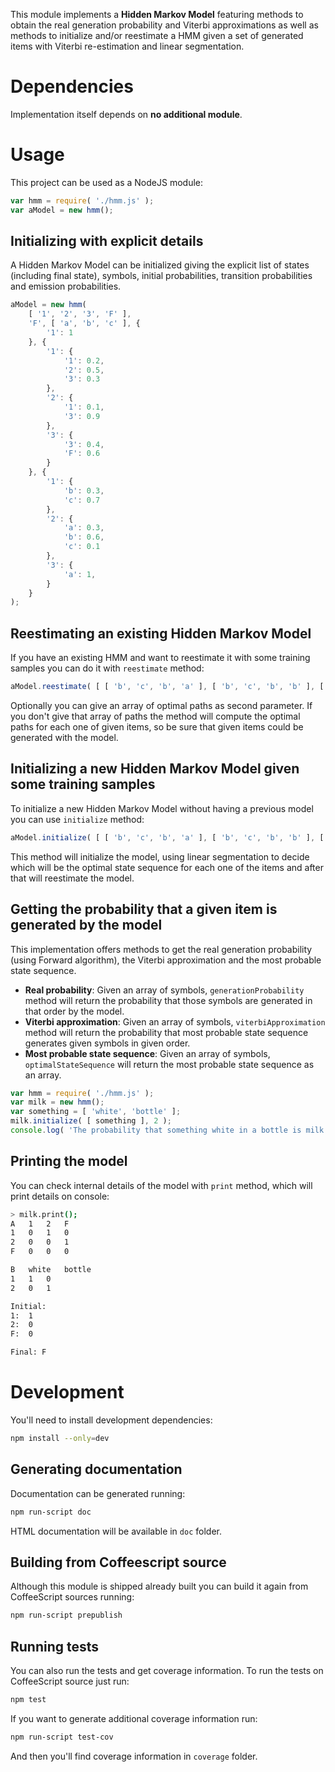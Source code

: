 This module implements a **Hidden Markov Model** featuring methods to obtain the real generation probability and Viterbi approximations as well as methods to initialize and/or reestimate a HMM given a set of generated items with Viterbi re-estimation and linear segmentation.

# Dependencies

Implementation itself depends on **no additional module**.

# Usage

This project can be used as a NodeJS module:

```javascript
var hmm = require( './hmm.js' );
var aModel = new hmm();
```

## Initializing with explicit details

A Hidden Markov Model can be initialized giving the explicit list of states (including final state), symbols, initial probabilities, transition probabilities and emission probabilities.

```javascript
aModel = new hmm(
	[ '1', '2', '3', 'F' ],
	'F', [ 'a', 'b', 'c' ], {
		'1': 1
	}, {
		'1': {
			'1': 0.2,
			'2': 0.5,
			'3': 0.3
		},
		'2': {
			'1': 0.1,
			'3': 0.9
		},
		'3': {
			'3': 0.4,
			'F': 0.6
		}
	}, {
		'1': {
			'b': 0.3,
			'c': 0.7
		},
		'2': {
			'a': 0.3,
			'b': 0.6,
			'c': 0.1
		},
		'3': {
			'a': 1,
		}
	}
);
```

## Reestimating an existing Hidden Markov Model

If you have an existing HMM and want to reestimate it with some training samples you can do it with `reestimate` method:

```javascript
aModel.reestimate( [ [ 'b', 'c', 'b', 'a' ], [ 'b', 'c', 'b', 'b' ], [ 'b', 'c', 'b', 'd' ] ] );

```

Optionally you can give an array of optimal paths as second parameter. If you don't give that array of paths the method will compute the optimal paths for each one of given items, so be sure that given items could be generated with the model.

## Initializing a new Hidden Markov Model given some training samples

To initialize a new Hidden Markov Model without having a previous model you can use `initialize` method:

```javascript
aModel.initialize( [ [ 'b', 'c', 'b', 'a' ], [ 'b', 'c', 'b', 'b' ], [ 'b', 'c', 'b', 'd' ] ], 3 );
```

This method will initialize the model, using linear segmentation to decide which will be the optimal state sequence for each one of the items and after that will reestimate the model.

## Getting the probability that a given item is generated by the model

This implementation offers methods to get the real generation probability (using Forward algorithm), the Viterbi approximation and the most probable state sequence.

* **Real probability**: Given an array of symbols, `generationProbability` method will return the probability that those symbols are generated in that order by the model.
* **Viterbi approximation**: Given an array of symbols, `viterbiApproximation` method will return the probability that most probable state sequence generates given symbols in given order.
* **Most probable state sequence**: Given an array of symbols, `optimalStateSequence` will return the most probable state sequence as an array.

```javascript
var hmm = require( './hmm.js' );
var milk = new hmm();
var something = [ 'white', 'bottle' ];
milk.initialize( [ something ], 2 );
console.log( 'The probability that something white in a bottle is milk is ' +  ( milk.generationProbability( something ) * 100 ) + '%.' );
```

## Printing the model

You can check internal details of the model with `print` method, which will print details on console:

```bash
> milk.print();
A	1	2	F
1	0	1	0
2	0	0	1
F	0	0	0

B	white	bottle
1	1	0
2	0	1

Initial:
1:	1
2:	0
F:	0

Final: F
```

# Development

You'll need to install development dependencies:

```bash
npm install --only=dev
```

## Generating documentation

Documentation can be generated running:

```bash
npm run-script doc
```

HTML documentation will be available in `doc` folder.

## Building from Coffeescript source

Although this module is shipped already built you can build it again from CoffeeScript sources running:

```bash
npm run-script prepublish
```

## Running tests

You can also run the tests and get coverage information. To run the tests on CoffeeScript source just run:

```bash
npm test
```

If you want to generate additional coverage information run:

```bash
npm run-script test-cov
```

And then you'll find coverage information in `coverage` folder.